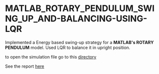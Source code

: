 # MATLAB_ROTARY_PENDULUM_SWING_UP_AND-BALANCING-USING-LQR

Implemented a Energy based swing-up strategy for a **MATLAB's ROTARY PENDULUM** model. Used LQR to balance it in upright position.

to open the simulation file go to this [directory](https://github.com/adarsh2798/MATLAB_ROTARY_PENDULUM_SWING_UP_AND-BALANCING-USING-LQR/blob/main/exp2_block_approach/Experiment%201%20RotaryPendulum%20(1)/RotaryPendulum/models/release/physmod/Pendulum_CAD_Control_R2020a_BLOCK.slx)

See the report [here](https://github.com/adarsh2798/MATLAB_ROTARY_PENDULUM_SWING_UP_AND-BALANCING-USING-LQR/blob/main/exp2_block_approach/ee615_exp2_final.pdf)
